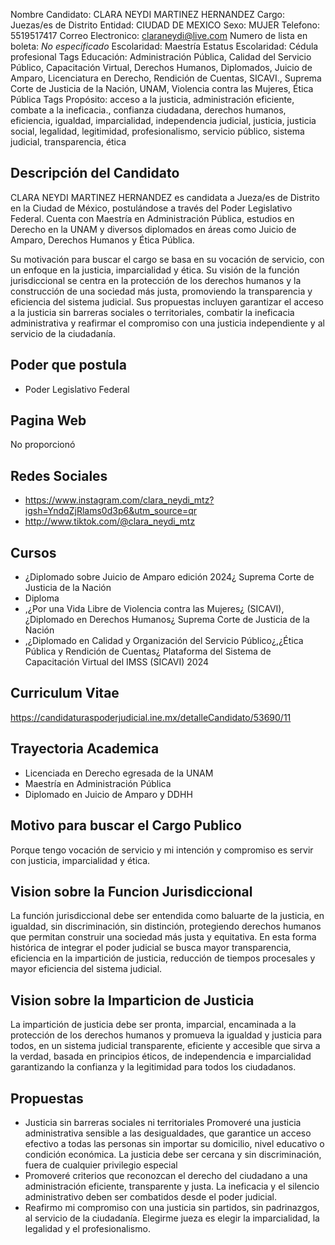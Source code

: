 Nombre Candidato: CLARA NEYDI MARTINEZ HERNANDEZ
Cargo: Juezas/es de Distrito
Entidad: CIUDAD DE MEXICO
Sexo: MUJER
Telefono: 5519517417
Correo Electronico: claraneydi@live.com
Numero de lista en boleta: *No especificado*
Escolaridad: Maestría
Estatus Escolaridad: Cédula profesional
Tags Educación: Administración Pública, Calidad del Servicio Público, Capacitación Virtual, Derechos Humanos, Diplomados, Juicio de Amparo, Licenciatura en Derecho, Rendición de Cuentas, SICAVI., Suprema Corte de Justicia de la Nación, UNAM, Violencia contra las Mujeres, Ética Pública
Tags Propósito: acceso a la justicia, administración eficiente, combate a la ineficacia., confianza ciudadana, derechos humanos, eficiencia, igualdad, imparcialidad, independencia judicial, justicia, justicia social, legalidad, legitimidad, profesionalismo, servicio público, sistema judicial, transparencia, ética


## Descripción del Candidato 

CLARA NEYDI MARTINEZ HERNANDEZ es candidata a Jueza/es de Distrito en la Ciudad de México, postulándose a través del Poder Legislativo Federal. Cuenta con Maestría en Administración Pública, estudios en Derecho en la UNAM y diversos diplomados en áreas como Juicio de Amparo, Derechos Humanos y Ética Pública. 

Su motivación para buscar el cargo se basa en su vocación de servicio, con un enfoque en la justicia, imparcialidad y ética. Su visión de la función jurisdiccional se centra en la protección de los derechos humanos y la construcción de una sociedad más justa, promoviendo la transparencia y eficiencia del sistema judicial. Sus propuestas incluyen garantizar el acceso a la justicia sin barreras sociales o territoriales, combatir la ineficacia administrativa y reafirmar el compromiso con una justicia independiente y al servicio de la ciudadanía.


## Poder que postula

- Poder Legislativo Federal


## Pagina Web

No proporcionó


## Redes Sociales

- https://www.instagram.com/clara_neydi_mtz?igsh=YndqZjRlams0d3p6&utm_source=qr
- http://www.tiktok.com/@clara_neydi_mtz


## Cursos

- ¿Diplomado sobre Juicio de Amparo edición 2024¿ Suprema Corte de Justicia de la Nación
- Diploma
- ,¿Por una Vida Libre de Violencia contra las Mujeres¿ (SICAVI),¿Diplomado en Derechos Humanos¿ Suprema Corte de Justicia de la Nación
- ,¿Diplomado en Calidad y Organización del Servicio Público¿,¿Ética Pública y Rendición de Cuentas¿ Plataforma del Sistema de Capacitación Virtual del IMSS (SICAVI) 2024


## Curriculum Vitae

https://candidaturaspoderjudicial.ine.mx/detalleCandidato/53690/11


## Trayectoria Academica

- Licenciada en Derecho egresada de la UNAM
- Maestría en Administración Pública
- Diplomado en Juicio de Amparo y DDHH


## Motivo para buscar el Cargo Publico

Porque tengo vocación de servicio y mi intención y compromiso es servir con justicia, imparcialidad y ética.


## Vision sobre la Funcion Jurisdiccional

La función jurisdiccional debe ser entendida como baluarte de la justicia, en igualdad, sin discriminación, sin distinción, protegiendo derechos humanos que permitan construir una sociedad más justa y equitativa. En esta forma histórica de integrar el poder judicial se busca mayor transparencia, eficiencia en la impartición de justicia, reducción de tiempos procesales y mayor eficiencia del sistema judicial.


## Vision sobre la Imparticion de Justicia

La impartición de justicia debe ser pronta, imparcial, encaminada a la protección de los derechos humanos y promueva la igualdad y justicia para todos, en un sistema judicial transparente, eficiente y accesible que sirva a la verdad, basada en principios éticos, de independencia e imparcialidad garantizando la confianza y la legitimidad para todos los ciudadanos.


## Propuestas

- Justicia sin barreras sociales ni territoriales Promoveré una justicia administrativa sensible a las desigualdades, que garantice un acceso efectivo a todas las personas sin importar su domicilio, nivel educativo o condición económica. La justicia debe ser cercana y sin discriminación, fuera de cualquier privilegio especial
- Promoveré criterios que reconozcan el derecho del ciudadano a una administración eficiente, transparente y justa. La ineficacia y el silencio administrativo deben ser combatidos desde el poder judicial.
- Reafirmo mi compromiso con una justicia sin partidos, sin padrinazgos, al servicio de la ciudadanía. Elegirme jueza es elegir la imparcialidad, la legalidad y el profesionalismo.

